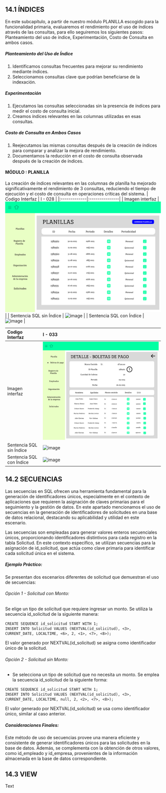 ## 14.1 ÍNDICES
En este subcapítulo, a partir de nuestro módulo PLANILLA escogido para la funcionalidad primaria, evaluaremos el rendimiento por el uso de índices através de las consultas, para ello seguiremos los siguientes pasos: Planteamiento del uso de índice, Experimentación, Costo de Consulta en ambos casos.
##### Planteamiento del Uso de Índice
1. Identificamos consultas frecuentes para mejorar su rendimiento mediante índices.
2. Seleccionamos consultas clave que podrían beneficiarse de la indexación.
##### Experimentación
1. Ejecutamos las consultas seleccionadas sin la presencia de índices para medir el costo de consulta inicial.
2. Creamos índices relevantes en las columnas utilizadas en esas consultas.
##### Costo de Consulta en Ambos Casos
1. Reejecutamos las mismas consultas después de la creación de índices para comparar y analizar la mejora de rendimiento.
2. Documentamos la reducción en el costo de consulta observada después de la creación de índices.

#### MÓDULO : PLANILLA
La creación de índices relevantes en las columnas de planilla ha mejorado significativamente el rendimiento de 3 consultas, reduciendo el tiempo de ejecución y el costo de consulta en operaciones críticas del sistema.
| Codigo Interfaz    |    I - 028    | 
|:-------------|:---------------|
| Imagen interfaz   | ![image](https://github.com/nnthony/bookish-doodle/blob/4e05c459ab523a14aa7aafdeb509a13028487e06/pnt/planilla.png) |
| Sentencia SQL sin Índice   | ![image](https://github.com/JordanLau21/DBD-Grupo2---23-2/assets/81944281/f56fa068-c2e1-4e26-a8ef-b5687e3e4317) |
| Sentencia SQL con Índice   | ![image](https://github.com/JordanLau21/DBD-Grupo2---23-2/assets/81944281/b019dfda-b59a-4e3b-afda-99cb19e4a0b5) |


| Codigo Interfaz    |     I - 033    | 
|:-------------|:---------------|
| Imagen interfaz   | ![image](https://github.com/nnthony/bookish-doodle/blob/6545e6397d88a3a2bbade4d4f3435bd855b81231/pnt/R-detallePlanillaPagada.png) |
| Sentencia SQL sin Índice   | ![image](https://github.com/JordanLau21/DBD-Grupo2---23-2/assets/81944281/6f834716-8dd9-4238-86fc-32e0c0d5ce74) |
| Sentencia SQL con Índice   | ![image](https://github.com/JordanLau21/DBD-Grupo2---23-2/assets/81944281/42c2afbf-3cbe-41b9-b9b8-9a0e76416850) |


## 14.2 SECUENCIAS
Las secuencias en SQL ofrecen una herramienta fundamental para la generación de identificadores únicos, especialmente en el contexto de aplicaciones que requieren la asignación de claves primarias para el seguimiento y la gestión de datos. En este apartado mencionamos el uso de secuencias en la generación de identificadores de solicitudes en una base de datos relacional, destacando su aplicabilidad y utilidad en este escenario.

Las secuencias son empleadas para generar valores enteros secuenciales únicos, proporcionando identificadores distintivos para cada registro en la tabla Solicitud. En este contexto específico, se utilizan secuencias para la asignación de id_solicitud, que actúa como clave primaria para identificar cada solicitud única en el sistema.

##### Ejemplo Práctico:

Se presentan dos escenarios diferentes de solicitud que demuestran el uso de secuencias:

###### Opción 1 - Solicitud con Monto:

Se elige un tipo de solicitud que requiere ingresar un monto.
Se utiliza la secuencia id_solicitud de la siguiente manera:
```
CREATE SEQUENCE id_solicitud START WITH 1;
INSERT INTO Solicitud VALUES (NEXTVAL(id_solicitud), <3>, CURRENT_DATE, LOCALTIME, <6>, 2, <1>, <7>, <8>);
```
El valor generado por NEXTVAL(id_solicitud) se asigna como identificador único de la solicitud.
###### Opción 2 - Solicitud sin Monto:
- Se selecciona un tipo de solicitud que no necesita un monto.
Se emplea la secuencia id_solicitud de la siguiente forma:
```
CREATE SEQUENCE id_solicitud START WITH 1;
INSERT INTO Solicitud VALUES (NEXTVAL(id_solicitud), <3>, CURRENT_DATE, LOCALTIME, null, 2, <2>, <7>, <8>);
```
El valor generado por NEXTVAL(id_solicitud) se usa como identificador único, similar al caso anterior.
##### Consideraciones Finales:
Este método de uso de secuencias provee una manera eficiente y consistente de generar identificadores únicos para las solicitudes en la base de datos. Además, se complementa con la obtención de otros valores, como id_empleado y id_empresa, provenientes de la información almacenada en la base de datos correspondiente.

## 14.3 VIEW
Text
